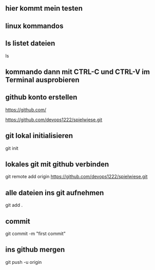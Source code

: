 ## hier kommt mein testen

## linux kommandos

## ls listet dateien
ls 

## kommando dann mit CTRL-C und CTRL-V im Terminal ausprobieren

## github konto erstellen
https://github.com/

https://github.com/devops1222/spielwiese.git

## git lokal initialisieren
git init

## lokales git mit github verbinden
git remote add origin https://github.com/devops1222/spielwiese.git

## alle dateien ins git aufnehmen
git add .

## commit 
git commit -m "first commit"

## ins github mergen
git push -u origin 
